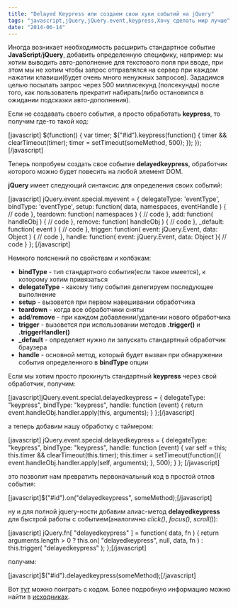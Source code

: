 ```yaml
---
title: "Delayed Keypress или создаем свои хуки событий на jQuery"
tags: "javascript,jQuery,jQuery.event,keypress,Хочу сделать мир лучше"
date: "2014-06-14"
---
```


Иногда возникает необходимость расширить стандартное событие **JavaScript**/**jQuery**, добавить определенную специфику, например: мы хотим выводить авто-дополнение для текстового поля при вводе, при этом мы не хотим чтобы запрос отправлялся на сервер при каждом нажатии клавиши(будет очень много ненужных запросов). Зададимся целью посылать запрос через 500 миллисекунд (полсекунды) после того, как пользователь прекратит набирать(либо остановился в ожидании подсказки авто-дополнения).

Если не создавать своего события, а просто обработать **keypress**, то получим где-то такой код:

\[javascript\] $(function() { var timer; $("#id").keypress(function() { timer && clearTimeout(timer); timer = setTimeout(someMethod, 500); }); }); \[/javascript\]

Теперь попробуем создать свое событие **delayedkeypress**, обработчик которого можно будет повесить на любой элемент DOM.

**jQuery** имеет следующий синтаксис для определения своих событий:

\[javascript\] jQuery.event.special.myevent = { delegateType: 'eventType', bindType: 'eventType', setup: function( data, namespaces, eventHandle ) { // code }, teardown: function( namespaces ) { // code }, add: function( handleObj ) { // code }, remove: function( handleObj ) { // code }, \_default: function( event ) { // code }, trigger: function( event: jQuery.Event, data: Object ) { // code }, handle: function( event: jQuery.Event, data: Object ){ // code } }; \[/javascript\]

Немного пояснений по свойствам и колбэкам:

- **bindType** - тип стандартного события(если такое имеется), к которому хотим привязаться
- **delegateType** - какому типу события делегируем последующее выполнение
- **setup** - вызовется при первом навешивании обработчика
- **teardown** - когда все обработчики сняты
- **add**/**remove** - при каждом добавлении/удалении нового обработчика
- **trigger** - вызовется при использовании методов **.trigger()** и **.triggerHandler()**
- **\_default** - определяет нужно ли запускать стандартный обработчик браузера
- **handle** - основной метод, который будет вызван при обнаружении события определенного в **bindType** опции

Если мы хотим просто прокинуть стандартный **keypress** через свой обработчик, получим:

\[javascript\]jQuery.event.special.delayedkeypress = { delegateType: "keypress", bindType: "keypress", handle: function (event) { return event.handleObj.handler.apply(this, arguments); } };\[/javascript\]

а теперь добавим нашу обработку c таймером:

\[javascript\] jQuery.event.special.delayedkeypress = { delegateType: "keypress", bindType: "keypress", handle: function (event) { var self = this; this.timer && clearTimeout(this.timer); this.timer = setTimeout(function(){ event.handleObj.handler.apply(self, arguments); }, 500); } }; \[/javascript\]

это позволит нам превратить первоначальный код в простой отлов события:

\[javascript\]$("#id").on("delayedkeypress", someMethod);\[/javascript\]

ну и для полной jquery-ности добавим алиас-метод **delayedkeypress** для быстрой работы с событием(аналогично _click()_, _focus()_, _scroll()_):

\[javascript\] jQuery.fn\[ "delayedkeypress" \] = function( data, fn ) { return arguments.length > 0 ? this.on( "delayedkeypress", null, data, fn ) : this.trigger( "delayedkeypress" ); };\[/javascript\]

получим:

\[javascript\]$("#id").delayedkeypress(someMethod);\[/javascript\]

Вот [тут](https://jsfiddle.net/STEVER/y5R5V/ "jsfiddle") можно поиграть с кодом. Более подробную информацию можно найти в [исходниках](https://github.com/jquery/jquery/blob/master/src/event.js "event.js").
